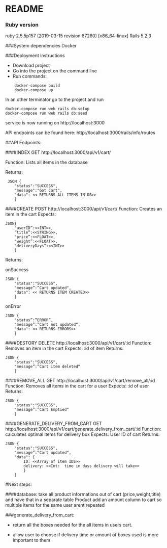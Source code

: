 # README

### Ruby version
ruby 2.5.5p157 (2019-03-15 revision 67260) [x86_64-linux]
Rails 5.2.3

###System dependencies
    Docker

###Deployment instructions

* Download project
* Go into the project on the command line
* Run commands:
```
    docker-compose build
    docker-compose up
```
In an other terminator go to the project and run
```
docker-compose run web rails db:setup
docker-compose run web rails db:seed
```
service is now running on 
http://localhost:3000


API endpoints can be found here: 
http://localhost:3000/rails/info/routes


##API Endpoints:


####INDEX
GET http://localhost:3000/api/v1/cart/

Function: Lists all items in the database

Returns:
```
 JSON {
	"status":"SUCCESS",
	"message":"Got Cart",
	"data": << RETURNS ALL ITEMS IN DB>>
	}
```
####CREATE
POST http://localhost:3000/api/v1/cart/
Function: Creates an item in the cart
Expects: 
```
JSON{
	"userID”:<<INT>>,
	”title”:<<STRING>>,
	"price”:<<FLOAT>>,
	"weight”:<<FLOAT>>,
	"deliveryDays”:<<INT>>
	}
```
Returns:

onSuccess
```
JSON {
	"status":"SUCCESS",
	"message”:”Cart updated",
	"data": << RETURNS ITEM CREATED>>
	}
```
onError
```
JSON {
	"status”:”ERROR”,
	"message”:”Cart not updated“,
	"data": << RETURNS ERRORS>>
	}
```

####DESTORY
DELETE http://localhost:3000/api/v1/cart/:id
Function: Removes an item in the cart
Expects: :id of item
Returns:
```
JSON {
	"status":"SUCCESS",
	"message”:”Cart item deleted“
	}
```
####REMOVE_ALL
GET http://localhost:3000/api/v1/cart/remove_all/:id
Function: Removes all items in the cart for a user
Expects: :id of user
Returns:
```
JSON {
	"status":"SUCCESS",
	"message”:”Cart Emptied“
	}
```
####GENERATE_DELIVERY_FROM_CART
GET http://localhost:3000/api/v1/cart/generate_delivery_from_cart/:id
Function: calculates optimal items for delivery box
Expects: User ID of cart
Returns:
```
JSON {
	"status":"SUCCESS",
	"message”:”Cart updated",
	"data": {
		ID: <<Array of item IDS>>
		delivery: <<Int:  time in days delivery will take>>
		}
	}
```

#Next steps:

####database:
take all product informations out of cart (price,weight,title) and have that in a separate table Product
add an amount column to cart so multiple items for the same user arent repeated

###generate_delivery_from_cart:
* return all the boxes needed for the all items in users cart.

* allow user to choose if delivery time or amount of boxes used is more important to them
 